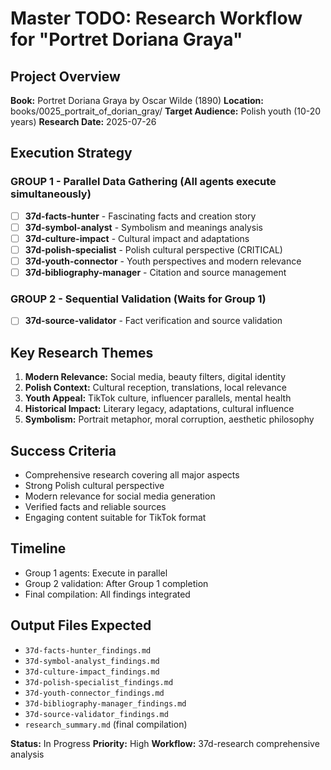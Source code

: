 # Master TODO: Research Workflow for "Portret Doriana Graya"

## Project Overview
**Book:** Portret Doriana Graya by Oscar Wilde (1890)
**Location:** books/0025_portrait_of_dorian_gray/
**Target Audience:** Polish youth (10-20 years)
**Research Date:** 2025-07-26

## Execution Strategy

### GROUP 1 - Parallel Data Gathering (All agents execute simultaneously)
- [ ] **37d-facts-hunter** - Fascinating facts and creation story
- [ ] **37d-symbol-analyst** - Symbolism and meanings analysis
- [ ] **37d-culture-impact** - Cultural impact and adaptations
- [ ] **37d-polish-specialist** - Polish cultural perspective (CRITICAL)
- [ ] **37d-youth-connector** - Youth perspectives and modern relevance
- [ ] **37d-bibliography-manager** - Citation and source management

### GROUP 2 - Sequential Validation (Waits for Group 1)
- [ ] **37d-source-validator** - Fact verification and source validation

## Key Research Themes
1. **Modern Relevance:** Social media, beauty filters, digital identity
2. **Polish Context:** Cultural reception, translations, local relevance
3. **Youth Appeal:** TikTok culture, influencer parallels, mental health
4. **Historical Impact:** Literary legacy, adaptations, cultural influence
5. **Symbolism:** Portrait metaphor, moral corruption, aesthetic philosophy

## Success Criteria
- Comprehensive research covering all major aspects
- Strong Polish cultural perspective
- Modern relevance for social media generation
- Verified facts and reliable sources
- Engaging content suitable for TikTok format

## Timeline
- Group 1 agents: Execute in parallel
- Group 2 validation: After Group 1 completion
- Final compilation: All findings integrated

## Output Files Expected
- `37d-facts-hunter_findings.md`
- `37d-symbol-analyst_findings.md`
- `37d-culture-impact_findings.md`
- `37d-polish-specialist_findings.md`
- `37d-youth-connector_findings.md`
- `37d-bibliography-manager_findings.md`
- `37d-source-validator_findings.md`
- `research_summary.md` (final compilation)

**Status:** In Progress
**Priority:** High
**Workflow:** 37d-research comprehensive analysis